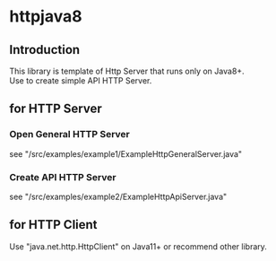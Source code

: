 # httpjava8

## Introduction

This library is template of Http Server that runs only on Java8+.  
Use to create simple API HTTP Server.


## for HTTP Server

### Open General HTTP Server

see "/src/examples/example1/ExampleHttpGeneralServer.java"



### Create API HTTP Server

see "/src/examples/example2/ExampleHttpApiServer.java"



## for HTTP  Client

Use "java.net.http.HttpClient" on Java11+ or recommend other library.

